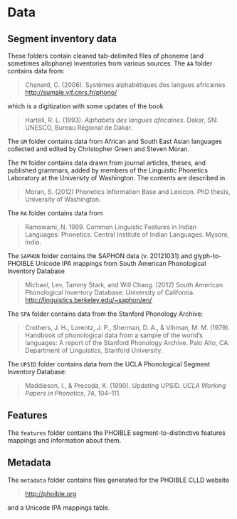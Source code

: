 # Data

## Segment inventory data

These folders contain cleaned tab-delimited files of phoneme (and 
sometimes allophone) inventories from various sources. The `AA` folder 
contains data from:

> Chanard, C. (2006). Systèmes alphabétiques des langues africaines 
> <http://sumale.vjf.cnrs.fr/phono/>

which is a digitization with some updates of the book 

> Hartell, R. L. (1993). *Alphabets des langues africaines*. Dakar, SN: 
> UNESCO, Bureau Régional de Dakar.

The `GM` folder contains data from African and South East Asian languages collected and edited by Christopher Green and Steven Moran.

The `PH` folder contains data drawn from journal articles, theses, and 
published grammars, added by members of the Linguistic Phonetics 
Laboratory at the University of Washington. The contents are described in

> Moran, S. (2012) Phonetics Information Base and Lexicon. PhD thesis, University of Washington.

The `RA` folder contains data from 

> Ramswami, N. 1999. Common Linguistic Features in Indian Languages: Phonetics. Central Institute of Indian Languages. Mysore, India.

The `SAPHON` folder contains the SAPHON data (v. 20121031) and glyph-to-PHOIBLE Unicode IPA mappings from South American Phonological Inventory Database

> Michael, Lev, Tammy Stark, and Will Chang. (2012) South American Phonological Inventory Database. University of California.
> <http://linguistics.berkeley.edu/~saphon/en/>

The `SPA` folder contains data from the Stanford Phonology Archive:

> Crothers, J. H., Lorentz, J. P., Sherman, D. A., & Vihman, M. M. 
> (1979). Handbook of phonological data from a sample of the world’s 
> languages: A report of the Stanford Phonology Archive. Palo Alto, 
> CA: Department of Linguistics, Stanford University.

The `UPSID` folder contains data from the UCLA Phonological Segment 
Inventory Database:

> Maddieson, I., & Precoda, K. (1990). Updating UPSID. _UCLA Working 
> Papers in Phonetics_, 74, 104–111.


## Features

The `features` folder contains the PHOIBLE segment-to-distinctive features mappings and information about them.

## Metadata

The `metadata` folder contains files generated for the PHOIBLE CLLD website

> <http://phoible.org>

and a Unicode IPA mappings table.

